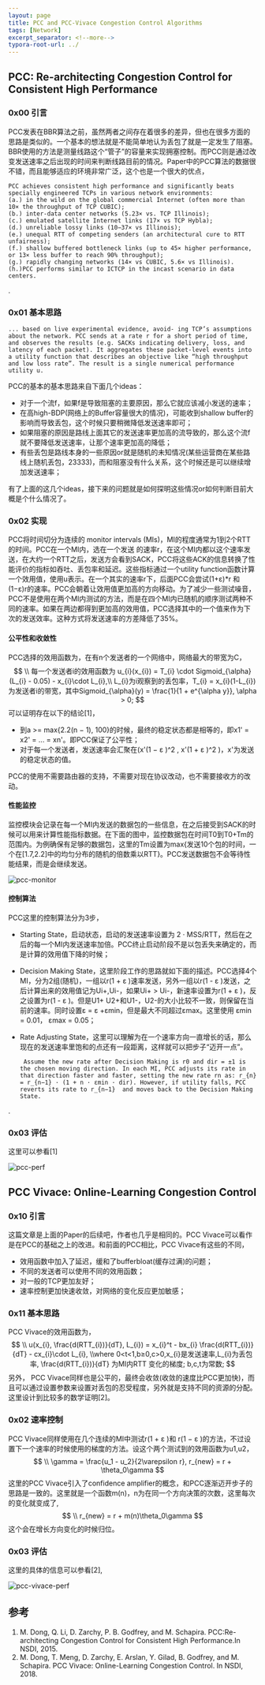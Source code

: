 ```yaml
---
layout: page
title: PCC and PCC-Vivace Congestion Control Algorithms
tags: [Network]
excerpt_separator: <!--more-->
typora-root-url: ../
---
```


## PCC: Re-architecting Congestion Control for Consistent High Performance

### 0x00 引言

  PCC发表在BBR算法之前，虽然两者之间存在着很多的差异，但也在很多方面的思路是类似的。一个基本的想法就是不能简单地认为丢包了就是一定发生了阻塞。BBR使用的方法是测量线路这个“管子”的容量来实现拥塞控制。而PCC则是通过改变发送速率之后出现的时间来判断线路目前的情况。Paper中的PCC算法的数据很不错，而且能够适应的环境非常广泛，这个也是一个很大的优点，

```
PCC achieves consistent high performance and significantly beats specially engineered TCPs in various network environments: 
(a.) in the wild on the global commercial Internet (often more than 10× the throughput of TCP CUBIC); 
(b.) inter-data center networks (5.23× vs. TCP Illinois);
(c.) emulated satellite Internet links (17× vs TCP Hybla); 
(d.) unreliable lossy links (10−37× vs Illinois); 
(e.) unequal RTT of competing senders (an architectural cure to RTT unfairness); 
(f.) shallow buffered bottleneck links (up to 45× higher performance, or 13× less buffer to reach 90% throughput); 
(g.) rapidly changing networks (14× vs CUBIC, 5.6× vs Illinois). 
(h.)PCC performs similar to ICTCP in the incast scenario in data centers.
```

.

### 0x01 基本思路

```
... based on live experimental evidence, avoid- ing TCP’s assumptions about the network. PCC sends at a rate r for a short period of time, and observes the results (e.g. SACKs indicating delivery, loss, and latency of each packet). It aggregates these packet-level events into a utility function that describes an objective like “high throughput and low loss rate”. The result is a single numerical performance utility u. 
```

PCC的基本的基本思路来自下面几个ideas：

* 对于一个流f，如果f是导致阻塞的主要原因，那么它就应该减小发送的速率；
* 在高high-BDP(网络上的Buffer容量很大的情况)，可能收到shallow buffer的影响而导致丢包，这个时候只要稍微降低发送速率即可；
* 如果阻塞的原因是路线上面其它的发送速率更加高的流导致的，那么这个流f就不要降低发送速率，让那个速率更加高的降低；
* 有些丢包是路线本身的一些原因or就是随机的未知情况(某些运营商在某些路线上随机丢包，23333)，而和阻塞没有什么关系，这个时候还是可以继续增加发送速率；

有了上面的这几个ideas，接下来的问题就是如何探明这些情况or如何判断目前大概是个什么情况了。



### 0x02 实现

  PCC将时间切分为连续的 monitor intervals (MIs)，MI的程度通常为1到2个RTT的时间。PCC在一个MI内，选在一个发送 的速率r，在这个MI内都以这个速率发送，在大约一个RTT之后，发送方会看到SACK，PCC将这些ACK的信息转换了性能评价的指标如吞吐、丢包率和延迟。这些指标通过一个utility function函数计算一个效用值，使用u表示。在一个其实的速率r下，后面PCC会尝试(1+ε)*r 和 (1−ε)r的速率。PCC会朝着让效用值更加高的方向移动。为了减少一些测试噪音，PCC不是使用在两个MI内测试的方法，而是在四个MI内已随机的顺序测试两种不同的速率。如果在两边都得到更加高的效用值，PCC选择其中的一个值来作为下次的发送效率。这种方式将发送速率的方差降低了35%。

#### 公平性和收敛性

  PCC选择的效用函数为，在有n个发送者的一个网络中，网络最大的带宽为C，
$$
\\ 每一个发送者i的效用函数为 u_{i}(x_{i}) = T_{i} \cdot Sigmoid_{\alpha}(L_{i} - 0.05) - x_{i}\cdot L_{i},\\
L_{i}为i观察到的丢包率，T_{i} = x_{i}(1-L_{i})为发送者i的带宽，其中Sigmoid_{\alpha}(y) = \frac{1}{1 + e^{\alpha y}}, \alpha > 0;
$$
可以证明存在以下的结论[1]，

* 到a >= max{2.2(n − 1), 100}的时候，最终的稳定状态都是相等的，即x1' = x2' = ... = xn'。即PCC保证了公平性；
* 对于每一个发送者，发送速率会汇聚在(x'(1 − ε )^2 , x'(1 + ε )^2 )，x'为发送的稳定状态的值。

PCC的使用不需要路由器的支持，不需要对现在协议改动，也不需要接收方的改动。



#### 性能监控

 监控模块会记录在每一个MI内发送的数据包的一些信息，在之后接受到SACK的时候可以用来计算性能指标数据。在下面的图中，监控数据包在时间T0到T0+Tm的范围内。为例确保有足够的数据包，这里的Tm设置为max{发送10个包的时间，一个在[1.7,2.2]中的均匀分布的随机的倍数乘以RTT}。PCC发送数据包不会等待性能结果，而是会继续发送。

![pcc-monitor](/assets/images/pcc-monitor.png)

#### 控制算法

 PCC这里的控制算法分为3步，

* Starting State，启动状态，启动的发送速率设置为 2 · MSS/RTT，然后在之后的每一个MI内发送速率加倍。PCC终止启动阶段不是以包丢失来确定的，而是计算的效用值下降的时候；

* Decision Making State，这里阶段工作的思路就如下面的描述。PCC选择4个MI，分为2组(随机)，一组以r(1 + ε )速率发送，另外一组以r(1 - ε )发送，之后计算出来的效用值记为Ui+,Ui-，如果Ui+ > Ui-，新速率设置为r(1 + ε )，反之设置为r(1 - ε )。但是U1+ U2+和U1-，U2-的大小比较不一致，则保留在当前的速率。同时设置ε = ε +εmin，但是最大不同超过εmax。这里使用 εmin = 0.01， εmax = 0.05；

* Rate Adjusting State，这里可以理解为在一个速率方向一直增长的话，那么现在的发送速率里饱和的点还有一段距离，这样就可以把步子“迈开一点”。

  ```
   Assume the new rate after Decision Making is r0 and dir = ±1 is the chosen moving direction. In each MI, PCC adjusts its rate in that direction faster and faster, setting the new rate rn as: r_{n} = r_{n−1} · (1 + n · εmin · dir). However, if utility falls, PCC reverts its rate to r_{n−1}  and moves back to the Decision Making State.
  ```

.

### 0x03 评估

 这里可以参看[1]

![pcc-perf](/assets/images/pcc-perf.png)

## PCC Vivace: Online-Learning Congestion Control

### 0x10 引言

  这篇文章是上面的Paper的后续吧，作者也几乎是相同的。PCC Vivace可以看作是在PCC的基础之上的改进。和前面的PCC相比，PCC Vivace有这些的不同，

* 效用函数中加入了延迟，缓和了bufferbloat(缓存过满)的问题；
* 不同的发送者可以使用不同的效用函数；
* 对一般的TCP更加友好；
* 速率控制更加快速收敛，对网络的变化反应更加敏感；



### 0x11 基本思路

 PCC Vivace的效用函数为，
$$
\\ u(x_{i}, \frac{d(RTT_{i})}{dT}, L_{i}) = x_{i}^t - bx_{i} \frac{d(RTT_{i})}{dT} - cx_{i}\cdot L_{i}, \\where 0<t<1,b≥0,c>0,x_{i}是发送速率,L_{i}为丢包率, \frac{d(RTT_{i})}{dT} 为MI内RTT
变化的梯度; b,c,t为常数;
$$
另外， PCC Vivace同样也是公平的，最终会收敛(收敛的速度比PCC更加快)，而且可以通过设置参数来设置对丢包的忍受程度，另外就是支持不同的资源的分配。这里设计到比较多的数学证明[2]。



### 0x02 速率控制

  PCC Vivace同样使用在几个连续的MI中测试r(1 + ε )和 r(1 − ε )的方法，不过设置下一个速率的时候使用的梯度的方法。设这个两个测试到的效用函数为u1,u2，
$$
\\ \gamma = \frac{u_1 - u_2}{2\varepsilon r}, r_{new} = r + \theta_0\gamma
$$
  这里的PCC Vivace引入了confidence amplifier的概念，和PCC逐渐迈开步子的思路是一致的。这里就是一个函数m(n)，n为在同一个方向决策的次数，这里每次的变化就变成了,
$$
\\ r_{new} = r + m(n)\theta_0\gamma
$$
 这个会在增长方向变化的时候归位。



### 0x03 评估

这里的具体的信息可以参看[2],

![pcc-vivace-perf](/assets/images/pcc-vivace-perf.png)

## 参考

1. M. Dong, Q. Li, D. Zarchy, P. B. Godfrey, and M. Schapira. PCC:Re-architecting Congestion Control for Consistent High Performance.In NSDI, 2015.
2. M. Dong, T. Meng, D. Zarchy, E. Arslan, Y. Gilad, B. Godfrey, and M. Schapira. PCC Vivace: Online-Learning Congestion Control. In NSDI, 2018.

